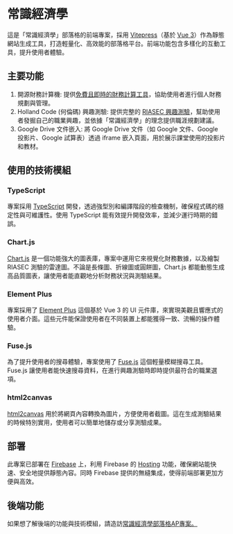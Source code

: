 # 常識經濟學

這是「常識經濟學」部落格的前端專案，採用 [Vitepress](https://vitepress.dev/)（基於 [Vue 3](https://vuejs.org/)）作為靜態網站生成工具，打造輕量化、高效能的部落格平台。前端功能包含多樣化的互動工具，提升使用者體驗。

## 主要功能

1. 開源財務計算機: 提供[免費且即時的財務計算工具](https://econ-sense.com/plan.html)，協助使用者進行個人財務規劃與管理。
1. Holland Code (何倫碼) 興趣測驗: 提供完整的 [RIASEC 興趣測驗](https://econ-sense.com/career/riasec.html)，幫助使用者發掘自己的職業興趣，並依據「常識經濟學」的理念提供職涯規劃建議。
2. Google Drive 文件嵌入: 將 Google Drive 文件（如 Google 文件、Google 投影片、Google 試算表）透過 iframe 嵌入頁面，用於展示課堂使用的投影片和教材。

## 使用的技術模組

### TypeScript
專案採用 [TypeScript](https://www.typescriptlang.org/) 開發，透過強型別和編譯階段的檢查機制，確保程式碼的穩定性與可維護性。使用 TypeScript 能有效提升開發效率，並減少運行時期的錯誤。

### Chart.js
[Chart.js](https://www.chartjs.org/) 是一個功能強大的圖表庫，專案中運用它來視覺化財務數據，以及繪製 RIASEC 測驗的雷達圖。不論是長條圖、折線圖或圓餅圖，Chart.js 都能動態生成高品質圖表，讓使用者能直觀地分析財務狀況與測驗結果。

### Element Plus
專案採用了 [Element Plus](https://element-plus.org/) 這個基於 Vue 3 的 UI 元件庫，來實現美觀且響應式的使用者介面。這些元件能保證使用者在不同裝置上都能獲得一致、流暢的操作體驗。

### Fuse.js
為了提升使用者的搜尋體驗，專案使用了 [Fuse.js](https://www.fusejs.io/) 這個輕量模糊搜尋工具。Fuse.js 讓使用者能快速搜尋資料，在進行興趣測驗時即時提供最符合的職業選項。

### html2canvas
[html2canvas](https://html2canvas.hertzen.com/) 用於將網頁內容轉換為圖片，方便使用者截圖。這在生成測驗結果的時候特別實用，使用者可以簡單地儲存或分享測驗成果。

## 部署
此專案已部署在 [Firebase](https://firebase.google.com/) 上，利用 Firebase 的 [Hosting](https://firebase.google.com/docs/hosting) 功能，確保網站能快速、安全地提供靜態內容。同時 Firebase 提供的無縫集成，使得前端部署更加方便與高效。

## 後端功能
如果想了解後端的功能與技術模組，請造訪[常識經濟學部落格AP專案。](https://github.com/Chuiantw1212/econ-sense-ap-hyper-express)
